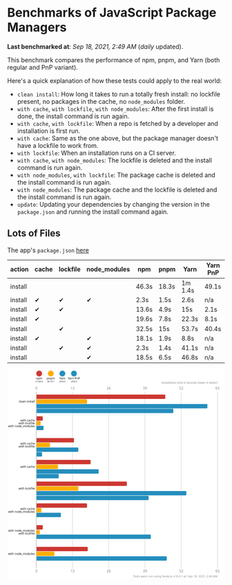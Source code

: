 # Benchmarks of JavaScript Package Managers

**Last benchmarked at**: _Sep 18, 2021, 2:49 AM_ (_daily_ updated).

This benchmark compares the performance of npm, pnpm, and Yarn (both regular and PnP variant).

Here's a quick explanation of how these tests could apply to the real world:

- `clean install`: How long it takes to run a totally fresh install: no lockfile present, no packages in the cache, no `node_modules` folder.
- `with cache`, `with lockfile`, `with node_modules`: After the first install is done, the install command is run again.
- `with cache`, `with lockfile`: When a repo is fetched by a developer and installation is first run.
- `with cache`: Same as the one above, but the package manager doesn't have a lockfile to work from.
- `with lockfile`: When an installation runs on a CI server.
- `with cache`, `with node_modules`: The lockfile is deleted and the install command is run again.
- `with node_modules`, `with lockfile`: The package cache is deleted and the install command is run again.
- `with node_modules`: The package cache and the lockfile is deleted and the install command is run again.
- `update`: Updating your dependencies by changing the version in the `package.json` and running the install command again.

## Lots of Files

The app's `package.json` [here](https://github.com/pnpm/pnpm.github.io/blob/main/benchmarks/fixtures/alotta-files/package.json)

| action  | cache | lockfile | node_modules| npm | pnpm | Yarn | Yarn PnP |
| ---     | ---   | ---      | ---         | --- | ---  | ---  | ---      |
| install |       |          |             | 46.3s | 18.3s | 1m 1.4s | 49.1s |
| install | ✔     | ✔        | ✔           | 2.3s | 1.5s | 2.6s | n/a |
| install | ✔     | ✔        |             | 13.6s | 4.9s | 15s | 2.1s |
| install | ✔     |          |             | 19.6s | 7.8s | 22.3s | 8.1s |
| install |       | ✔        |             | 32.5s | 15s | 53.7s | 40.4s |
| install | ✔     |          | ✔           | 18.1s | 1.9s | 8.8s | n/a |
| install |       | ✔        | ✔           | 2.3s | 1.4s | 41.1s | n/a |
| install |       |          | ✔           | 18.5s | 6.5s | 46.8s | n/a |

![Graph of the alotta-files results](../../static/img/benchmarks/alotta-files.svg)